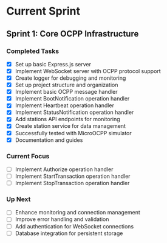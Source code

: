 # Current Sprint

## Sprint 1: Core OCPP Infrastructure

### Completed Tasks

- [x] Set up basic Express.js server
- [x] Implement WebSocket server with OCPP protocol support
- [x] Create logger for debugging and monitoring
- [x] Set up project structure and organization
- [x] Implement basic OCPP message handler
- [x] Implement BootNotification operation handler
- [x] Implement Heartbeat operation handler
- [x] Implement StatusNotification operation handler
- [x] Add stations API endpoints for monitoring
- [x] Create station service for data management
- [x] Successfully tested with MicroOCPP simulator
- [x] Documentation and guides

### Current Focus

- [ ] Implement Authorize operation handler
- [ ] Implement StartTransaction operation handler
- [ ] Implement StopTransaction operation handler

### Up Next

- [ ] Enhance monitoring and connection management
- [ ] Improve error handling and validation
- [ ] Add authentication for WebSocket connections
- [ ] Database integration for persistent storage 